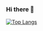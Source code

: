 ### Hi there 👋

[![Top Langs](https://github-readme-stats.vercel.app/api/top-langs/?username=DevMizeKR)](https://github.com/DevMizeKR/github-readme-stats)
<!--
**DevMizeKR/DevMizeKR** is a ✨ _special_ ✨ repository because its `README.md` (this file) appears on your GitHub profile.

Here are some ideas to get you started:

- 🔭 I’m currently working on ...
- 🌱 I’m currently learning ...
- 👯 I’m looking to collaborate on ...
- 🤔 I’m looking for help with ...
- 💬 Ask me about ...
- 📫 How to reach me: ...
- 😄 Pronouns: ...
- ⚡ Fun fact: ...
-->
